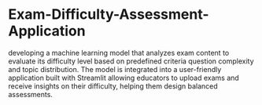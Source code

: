 # Exam-Difficulty-Assessment-Application
developing a machine learning model that analyzes exam content to evaluate its difficulty level based on predefined criteria question complexity and topic distribution. The model is 
integrated into a user-friendly application built with Streamlit allowing educators to upload exams and receive insights on their difficulty, helping them design balanced assessments.
